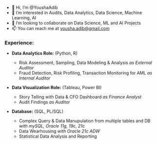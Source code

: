 - 👋 Hi, I’m @YoushaAdib
- 👀 I’m interested in Audits, Data Analytics, Data Science, Machine Learning, AI 
- 💞️ I’m looking to collaborate on Data Science, ML and AI Projects
- 📫 You can reach me at yousha.adib@gmail.com

### Experience: 

- **Data Analytics Role:** (Python, R) 
  - Risk Assessment, Sampling, Data Modeling & Analysis *as External Auditor* 
  - Fraud Detection, Risk Profiling, Transaction Monitoring for AML *as Internal Auditor*

- **Data Visualization Role:** (Tableau, Power BI)
  - Story Telling with Data & CFO Dashboard *as Finance Analyst*
  - Audit Findings *as Auditor*
 
- **Database:** (SQL, PL/SQL) 
  - Complex Query & Data Manupulation from multiple tables and DB *with mySQL, Oracle 11g, 19c, 21c*   
  - Data Wearhousing *with Oracle 21c ADW*
  - Statistical Data Analysis and Reporting 
